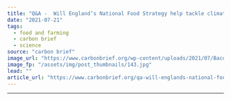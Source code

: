```yaml
---
title: "Q&A -  Will England’s National Food Strategy help tackle climate change?"
date: "2021-07-21"
tags: 
  - food and farming
  - carbon brief
  - science
source: "carbon brief"
image_url: "https://www.carbonbrief.org/wp-content/uploads/2021/07/Bacon-and-pork-on-shelves-in-a-UK-supermarket_BFWMWE-583x372.jpg"
image_fp: "/assets/img/post_thumbnails/143.jpg"
lead: ""
article_url: "https://www.carbonbrief.org/qa-will-englands-national-food-strategy-help-tackle-climate-change"
---
```


---
